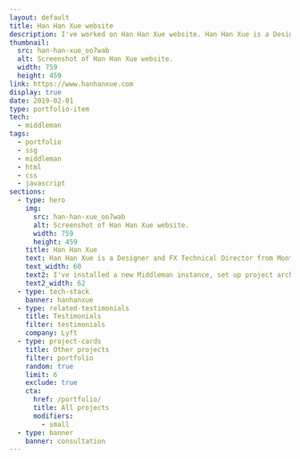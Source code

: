 ```yaml
---
layout: default
title: Han Han Xue website
description: I've worked on Han Han Xue website. Han Han Xue is a Designer and FX Technical Director from Montreal, Canada.
thumbnail:
  src: han-han-xue_oo7wab
  alt: Screenshot of Han Han Xue website.
  width: 759
  height: 459
link: https://www.hanhanxue.com
display: true
date: 2019-02-01
type: portfolio-item
tech:
  - middleman
tags:
  - portfolio
  - ssg
  - middleman
  - html
  - css
  - javascript
sections:
  - type: hero
    img:
      src: han-han-xue_oo7wab
      alt: Screenshot of Han Han Xue website.
      width: 759
      height: 459
    title: Han Han Xue
    text: Han Han Xue is a Designer and FX Technical Director from Montreal, Canada.
    text_width: 60
    text2: I've installed a new Middleman instance, set up project architecture, created all pages from designs, used Cloudinary for delivering images, optimized assets delivery, and used the latest best practices for boosting the site speed.
    text2_width: 62
  - type: tech-stack
    banner: hanhanxue
  - type: related-testimonials
    title: Testimonials
    filter: testimonials
    company: Lyft
  - type: project-cards
    title: Other projects
    filter: portfolio
    random: true
    limit: 6
    exclude: true
    cta:
      href: /portfolio/
      title: All projects
      modifiers:
        - small
  - type: banner
    banner: consultation
---
```

